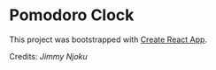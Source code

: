 # Pomodoro Clock

This project was bootstrapped with [Create React App](https://github.com/facebook/create-react-app).

Credits: _Jimmy Njoku_
